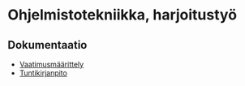 # Ohjelmistotekniikka, harjoitustyö


## Dokumentaatio
- [Vaatimusmäärittely](./dokumentaatio/vaatimusmäärittely.md)
- [Tuntikirjanpito](./dokumentaatio/tuntikirjanpito.md)
